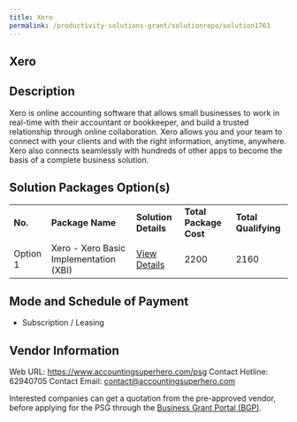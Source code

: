 ```yaml
---
title: Xero
permalink: /productivity-solutions-grant/solutionrepo/solution1763
---
```


## Xero

## Description

Xero is online accounting software that allows small businesses
to work in real-time with their accountant or bookkeeper, and
build a trusted relationship through online collaboration. Xero
allows you and your team to connect with your clients and with
the right information, anytime, anywhere. Xero also connects
seamlessly with hundreds of other apps to become the basis of
a complete business solution.

## Solution Packages Option(s)

<table>
<tr>
<td><b>No.</b></td>
<td><b>Package Name</b></td>
<td><b>Solution Details</b></td>
<td><b>Total Package Cost</b></td>
<td><b>Total Qualifying</b></td>
</tr>
<tr>
<td>Option 1</td>
<td>Xero - Xero Basic Implementation (XBI)</td>
<td><a href='https://www.gobusiness.gov.sg/images/psg/Desensitised_MFP_Annex_3_CR_wef_2_Sept_2021_Part_1.pdf'>View Details</a></td>
<td>2200</td>
<td>2160</td>
</tr>
</table>

## Mode and Schedule of Payment

 - Subscription / Leasing

## Vendor Information

 Web URL: https://www.accountingsuperhero.com/psg
Contact Hotline: 62940705 
Contact Email: contact@accountingsuperhero.com 


Interested companies can get a quotation from the pre-approved vendor, before applying for the PSG through the <a href='https://www.businessgrants.gov.sg/'>Business Grant Portal (BGP)</a>.
<script src="/jquery/resize-tables.js"></script>
